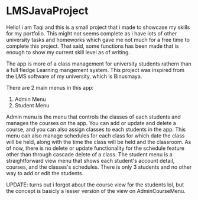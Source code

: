 # LMSJavaProject

Hello! i am Taqi and this is a small project that i made to showcase my skills for my portfolio. This might not seems complete as i have lots of other university tasks and homeworks which gave me not much for a free time to complete this project. That said, some functions has been made that is enough to show my current skill level as of writing.

The app is more of a class management for university students rathern than a full fledge Learning mangement system. This project was inspired from the LMS software of my university, which is Binusmaya. 

There are 2 main menus in this app:
1. Admin Menu
2. Student Menu

Admin menu is the menu that controls the classes of each students and manages the courses on the app. You can add or update and delete a course, and you can also assign classes to each students in the app. This menu can also manage schedules for each class for which date the class will be held, along with the time the class will be held and the classroom. As of now, there is no delete or update functionality for the schedule feature other than through cascade delete of a class. The student menu is a straightforward view menu that shows each student's account detail, courses, and the classes's schedules. There is only 3 students and no other way to add or edit the students.

UPDATE: turns out i forgot about the course view for the students lol, but the concept is basicly a lesser version of the view on AdminCourseMenu.
